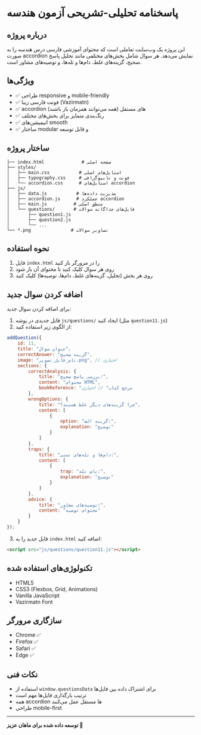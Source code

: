 # پاسخنامه تحلیلی-تشریحی آزمون هندسه

## درباره پروژه
این پروژه یک وب‌سایت تعاملی است که محتوای آموزشی فارسی درس هندسه را به صورت accordion نمایش می‌دهد. هر سوال شامل بخش‌های مختلفی مانند تحلیل پاسخ صحیح، گزینه‌های غلط، دام‌ها و تله‌ها، و توصیه‌های مشاور است.

## ویژگی‌ها
- ✅ طراحی responsive و mobile-friendly
- ✅ فونت فارسی زیبا (Vazirmatn)
- ✅ accordion های مستقل (همه می‌توانند همزمان باز باشند)
- ✅ رنگ‌بندی متمایز برای بخش‌های مختلف
- ✅ انیمیشن‌های smooth
- ✅ ساختار modular و قابل توسعه

## ساختار پروژه
```
├── index.html              # صفحه اصلی
├── styles/
│   ├── main.css           # استایل‌های اصلی
│   ├── typography.css     # فونت و تایپوگرافی
│   └── accordion.css      # استایل‌های accordion
├── js/
│   ├── data.js           # مدیریت داده‌ها
│   ├── accordion.js      # عملکرد accordion
│   ├── main.js          # منطق اصلی
│   └── questions/       # فایل‌های جداگانه سوالات
│       ├── question1.js
│       ├── question2.js
│       └── ...
└── *.png               # تصاویر سوالات
```

## نحوه استفاده
1. فایل `index.html` را در مرورگر باز کنید
2. روی هر سوال کلیک کنید تا محتوای آن باز شود
3. روی هر بخش (تحلیل، گزینه‌های غلط، دام‌ها، توصیه‌ها) کلیک کنید

## اضافه کردن سوال جدید
برای اضافه کردن سوال جدید:

1. فایل جدیدی در پوشه `js/questions/` ایجاد کنید (مثل `question11.js`)
2. از الگوی زیر استفاده کنید:

```javascript
addQuestion({
    id: 11,
    title: "عنوان سوال",
    correctAnswer: "گزینه صحیح",
    image: "نام_فایل_تصویر.png", // اختیاری
    sections: {
        correctAnalysis: {
            title: "بررسی پاسخ صحیح:",
            content: "محتوای HTML",
            bookReference: "مرجع کتاب" // اختیاری
        },
        wrongOptions: {
            title: "چرا گزینه‌های دیگر غلط هستند؟",
            content: [
                {
                    option: "گزینه الف:",
                    explanation: "توضیح"
                }
            ]
        },
        traps: {
            title: "دام‌ها و تله‌های تستی:",
            content: [
                {
                    trap: "نام تله:",
                    explanation: "توضیح"
                }
            ]
        },
        advice: {
            title: "توصیه‌های مشاور:",
            content: "محتوای توصیه"
        }
    }
});
```

3. فایل جدید را به `index.html` اضافه کنید:
```html
<script src="js/questions/question11.js"></script>
```

## تکنولوژی‌های استفاده شده
- HTML5
- CSS3 (Flexbox, Grid, Animations)
- Vanilla JavaScript
- Vazirmatn Font

## سازگاری مرورگر
- Chrome ✅
- Firefox ✅
- Safari ✅
- Edge ✅

## نکات فنی
- استفاده از `window.questionsData` برای اشتراک داده بین فایل‌ها
- ترتیب بارگذاری فایل‌ها مهم است
- همه accordion ها مستقل عمل می‌کنند
- طراحی mobile-first

---
**توسعه داده شده برای ماهان عزیز 🚀**